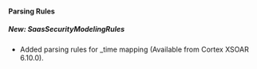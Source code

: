 #### Parsing Rules
##### New: SaasSecurityModelingRules
- Added parsing rules for _time mapping (Available from Cortex XSOAR 6.10.0).